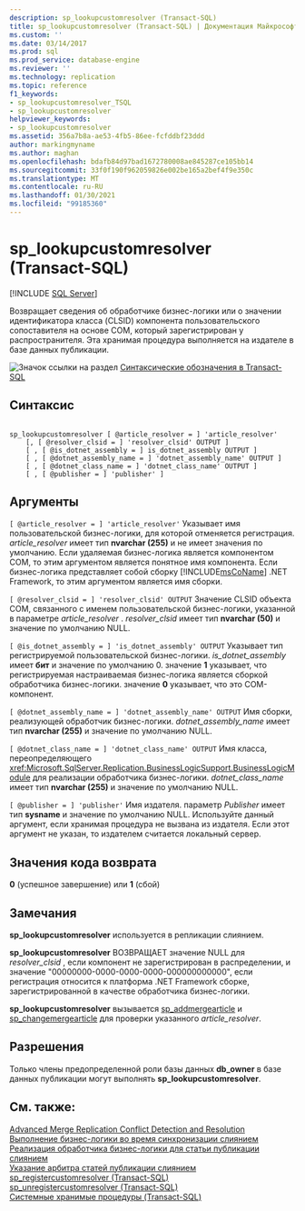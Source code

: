 ```yaml
---
description: sp_lookupcustomresolver (Transact-SQL)
title: sp_lookupcustomresolver (Transact-SQL) | Документация Майкрософт
ms.custom: ''
ms.date: 03/14/2017
ms.prod: sql
ms.prod_service: database-engine
ms.reviewer: ''
ms.technology: replication
ms.topic: reference
f1_keywords:
- sp_lookupcustomresolver_TSQL
- sp_lookupcustomresolver
helpviewer_keywords:
- sp_lookupcustomresolver
ms.assetid: 356a7b8a-ae53-4fb5-86ee-fcfddbf23ddd
author: markingmyname
ms.author: maghan
ms.openlocfilehash: bdafb84d97bad1672780008ae845287ce105bb14
ms.sourcegitcommit: 33f0f190f962059826e002be165a2bef4f9e350c
ms.translationtype: MT
ms.contentlocale: ru-RU
ms.lasthandoff: 01/30/2021
ms.locfileid: "99185360"
---
```

# <a name="sp_lookupcustomresolver-transact-sql"></a>sp_lookupcustomresolver (Transact-SQL)
[!INCLUDE [SQL Server](../../includes/applies-to-version/sqlserver.md)]

  Возвращает сведения об обработчике бизнес-логики или о значении идентификатора класса (CLSID) компонента пользовательского сопоставителя на основе COM, который зарегистрирован у распространителя. Эта хранимая процедура выполняется на издателе в базе данных публикации.  
  
 ![Значок ссылки на раздел](../../database-engine/configure-windows/media/topic-link.gif "Значок ссылки на раздел") [Синтаксические обозначения в Transact-SQL](../../t-sql/language-elements/transact-sql-syntax-conventions-transact-sql.md)  
  
## <a name="syntax"></a>Синтаксис  
  
```  
  
sp_lookupcustomresolver [ @article_resolver = ] 'article_resolver'   
    [, [ @resolver_clsid = ] 'resolver_clsid' OUTPUT ]  
    [ , [ @is_dotnet_assembly = ] is_dotnet_assembly OUTPUT ]  
    [ , [ @dotnet_assembly_name = ] 'dotnet_assembly_name' OUTPUT ]  
    [ , [ @dotnet_class_name = ] 'dotnet_class_name' OUTPUT ]  
    [ , [ @publisher = ] 'publisher' ]  
```  
  
## <a name="arguments"></a>Аргументы  
`[ @article_resolver = ] 'article_resolver'` Указывает имя пользовательской бизнес-логики, для которой отменяется регистрация. *article_resolver* имеет тип **nvarchar (255)** и не имеет значения по умолчанию. Если удаляемая бизнес-логика является компонентом COM, то этим аргументом является понятное имя компонента. Если бизнес-логика представляет собой сборку [!INCLUDE[msCoName](../../includes/msconame-md.md)] .NET Framework, то этим аргументом является имя сборки.  
  
`[ @resolver_clsid = ] 'resolver_clsid' OUTPUT` Значение CLSID объекта COM, связанного с именем пользовательской бизнес-логики, указанной в параметре *article_resolver* . *resolver_clsid* имеет тип **nvarchar (50)** и значение по умолчанию NULL.  
  
`[ @is_dotnet_assembly = ] 'is_dotnet_assembly' OUTPUT` Указывает тип регистрируемой пользовательской бизнес-логики. *is_dotnet_assembly* имеет **бит** и значение по умолчанию 0. значение **1** указывает, что регистрируемая настраиваемая бизнес-логика является сборкой обработчика бизнес-логики. значение **0** указывает, что это COM-компонент.  
  
`[ @dotnet_assembly_name = ] 'dotnet_assembly_name' OUTPUT` Имя сборки, реализующей обработчик бизнес-логики. *dotnet_assembly_name* имеет тип **nvarchar (255)** и значение по умолчанию NULL.  
  
`[ @dotnet_class_name = ] 'dotnet_class_name' OUTPUT` Имя класса, переопределяющего <xref:Microsoft.SqlServer.Replication.BusinessLogicSupport.BusinessLogicModule> для реализации обработчика бизнес-логики. *dotnet_class_name* имеет тип **nvarchar (255)** и значение по умолчанию NULL.  
  
`[ @publisher = ] 'publisher'` Имя издателя. параметр *Publisher* имеет тип **sysname** и значение по умолчанию NULL. Используйте данный аргумент, если хранимая процедура не вызвана из издателя. Если этот аргумент не указан, то издателем считается локальный сервер.  
  
## <a name="return-code-values"></a>Значения кода возврата  
 **0** (успешное завершение) или **1** (сбой)  
  
## <a name="remarks"></a>Замечания  
 **sp_lookupcustomresolver** используется в репликации слиянием.  
  
 **sp_lookupcustomresolver** ВОЗВРАЩАЕТ значение NULL для *resolver_clsid* , если компонент не зарегистрирован в распределении, и значение "00000000-0000-0000-0000-000000000000", если регистрация относится к платформа .NET Framework сборке, зарегистрированной в качестве обработчика бизнес-логики.  
  
 **sp_lookupcustomresolver** вызывается [sp_addmergearticle](../../relational-databases/system-stored-procedures/sp-addmergearticle-transact-sql.md) и [sp_changemergearticle](../../relational-databases/system-stored-procedures/sp-changemergearticle-transact-sql.md) для проверки указанного *article_resolver*.  
  
## <a name="permissions"></a>Разрешения  
 Только члены предопределенной роли базы данных **db_owner** в базе данных публикации могут выполнять **sp_lookupcustomresolver**.  
  
## <a name="see-also"></a>См. также:  
 [Advanced Merge Replication Conflict Detection and Resolution](../../relational-databases/replication/merge/advanced-merge-replication-conflict-detection-and-resolution.md)   
 [Выполнение бизнес-логики во время синхронизации слиянием](../../relational-databases/replication/merge/execute-business-logic-during-merge-synchronization.md)   
 [Реализация обработчика бизнес-логики для статьи публикации слиянием](../../relational-databases/replication/implement-a-business-logic-handler-for-a-merge-article.md)   
 [Указание арбитра статей публикации слиянием](../../relational-databases/replication/publish/specify-a-merge-article-resolver.md)   
 [sp_registercustomresolver &#40;Transact-SQL&#41;](../../relational-databases/system-stored-procedures/sp-registercustomresolver-transact-sql.md)   
 [sp_unregistercustomresolver &#40;Transact-SQL&#41;](../../relational-databases/system-stored-procedures/sp-unregistercustomresolver-transact-sql.md)   
 [Системные хранимые процедуры (Transact-SQL)](../../relational-databases/system-stored-procedures/system-stored-procedures-transact-sql.md)  
  
  
